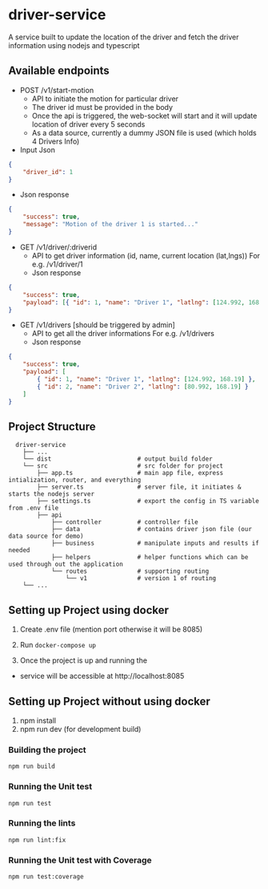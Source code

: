 # driver-service

A service built to update the location of the driver and fetch the driver information using nodejs and typescript

## Available endpoints

-   POST /v1/start-motion
    -   API to initiate the motion for particular driver
    -   The driver id must be provided in the body
    -   Once the api is triggered, the web-socket will start and it will update location of driver every 5 seconds
    -   As a data source, currently a dummy JSON file is used (which holds 4 Drivers Info)
-   Input Json

```json
{
    "driver_id": 1
}
```

-   Json response

```json
{
    "success": true,
    "message": "Motion of the driver 1 is started..."
}
```

-   GET /v1/driver/:driverid
    -   API to get driver information (id, name, current location (lat,lngs))
        For e.g. /v1/driver/1
    -   Json response

```json
{
    "success": true,
    "payload": [{ "id": 1, "name": "Driver 1", "latlng": [124.992, 168.19] }]
}
```

-   GET /v1/drivers [should be triggered by admin]
    -   API to get all the driver informations
        For e.g. /v1/drivers
    -   Json response

```json
{
    "success": true,
    "payload": [
        { "id": 1, "name": "Driver 1", "latlng": [124.992, 168.19] },
        { "id": 2, "name": "Driver 2", "latlng": [80.992, 168.19] }
    ]
}
```

## Project Structure

```
  driver-service
    ├── ...
    └── dist                        # output build folder
    └── src                         # src folder for project
        ├── app.ts                  # main app file, express intialization, router, and everything
        ├── server.ts               # server file, it initiates & starts the nodejs server
        ├── settings.ts             # export the config in TS variable from .env file
        ├── api
            ├── controller          # controller file
            ├── data                # contains driver json file (our data source for demo)
            ├── business            # manipulate inputs and results if needed
            ├── helpers             # helper functions which can be used through out the application
            └── routes              # supporting routing
                └── v1              # version 1 of routing
    └── ...
```

## Setting up Project using docker

1. Create .env file (mention port otherwise it will be 8085)
2. Run
   `docker-compose up`

3. Once the project is up and running the

-   service will be accessible at http://localhost:8085

## Setting up Project without using docker

1. npm install
2. npm run dev (for development build)

### Building the project

`npm run build`

### Running the Unit test

`npm run test`

### Running the lints

`npm run lint:fix`

### Running the Unit test with Coverage

`npm run test:coverage`
